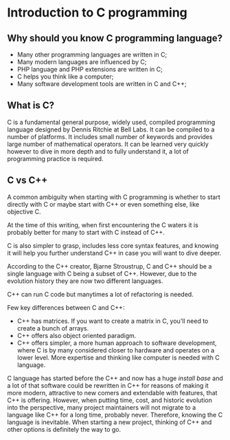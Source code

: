 # Introduction to C programming

## Why should you know C programming language?

* Many other programming languages are written in C;
* Many modern languages are influenced by C;
* PHP language and PHP extensions are written in C;
* C helps you think like a computer;
* Many software development tools are written in C and C++;

## What is C?

C is a fundamental general purpose, widely used, compiled programming language
designed by Dennis Ritchie at Bell Labs. It can be compiled to a number of
platforms. It includes small number of keywords and provides large number of
mathematical operators. It can be learned very quickly however to dive in more
depth and to fully understand it, a lot of programming practice is required.

## C vs C++

A common ambiguity when starting with C programming is whether to start directly
with C or maybe start with C++ or even something else, like objective C.

At the time of this writing, when first encountering the C waters it is probably
better for many to start with C instead of C++.

C is also simpler to grasp, includes less core syntax features, and knowing it
will help you further understand C++ in case you will want to dive deeper.

According to the C++ creator, Bjarne Stroustrup, C and C++ should be a single
language with C being a subset of C++. However, due to the evolution history
they are now two different languages.

C++ can run C code but manytimes a lot of refactoring is needed.

Few key differences between C and C++:

* C++ has matrices. If you want to create a matrix in C, you'll need to create
  a bunch of arrays.
* C++ offers also object oriented paradigm.
* C++ offers simpler, a more human approach to software development, where C is
  by many considered closer to hardware and operates on a lower level. More
  expertise and thinking like computer is needed with C language.

C language has started before the C++ and now has a huge *install base* and a
lot of that software could be rewritten in C++ for reasons of making it more
modern, attractive to new comers and extendable with features, that C++ is
offering. However, when putting time, cost, and historic evolution into the
perspective, many project maintainers will not migrate to a language like C++
for a long time, probably never. Therefore, knowing the C language is inevitable.
When starting a new project, thinking of C++ and other options is definitely the
way to go.
